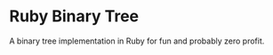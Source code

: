 Ruby Binary Tree
================

A binary tree implementation in Ruby for fun and probably zero profit.
